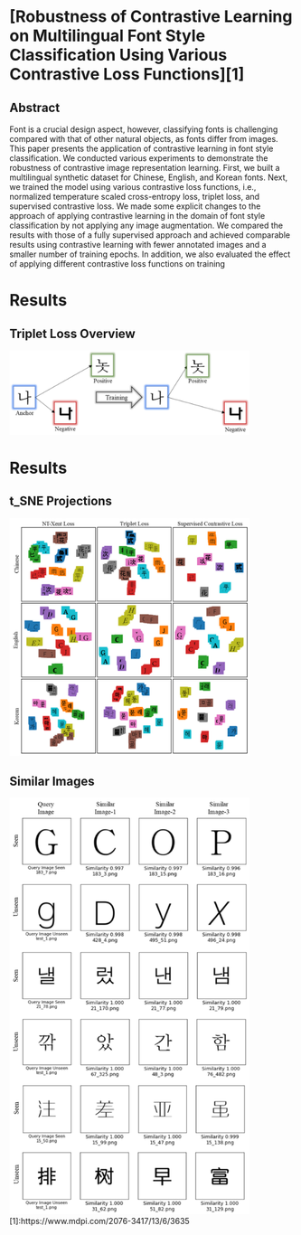 # [Robustness of Contrastive Learning on Multilingual Font Style Classification Using Various Contrastive Loss Functions][1]
## Abstract
Font is a crucial design aspect, however, classifying fonts is challenging compared with that of other natural objects, as fonts differ from images. This paper presents the application of contrastive learning in font style classification. We conducted various experiments to demonstrate the robustness of contrastive image representation learning. First, we built a multilingual synthetic dataset for Chinese, English, and Korean fonts. Next, we trained the model using various contrastive loss functions, i.e., normalized temperature scaled cross-entropy loss, triplet loss, and supervised contrastive loss. We made some explicit changes to the approach of applying contrastive learning in the domain of font style classification by not applying any image augmentation. We compared the results with those of a fully supervised approach and achieved comparable results using contrastive learning with fewer annotated images and a smaller number of training epochs. In addition, we also evaluated the effect of applying different contrastive loss functions on training



# Results
## Triplet Loss Overview
<img src="images/triplet overview.png" width="425"/>

# Results
## t_SNE Projections
<img src="images/t_SNE Projections.png" width="425"/>

## Similar Images
<img src="images/similar images.png" width="425"/>
[1]:https://www.mdpi.com/2076-3417/13/6/3635
